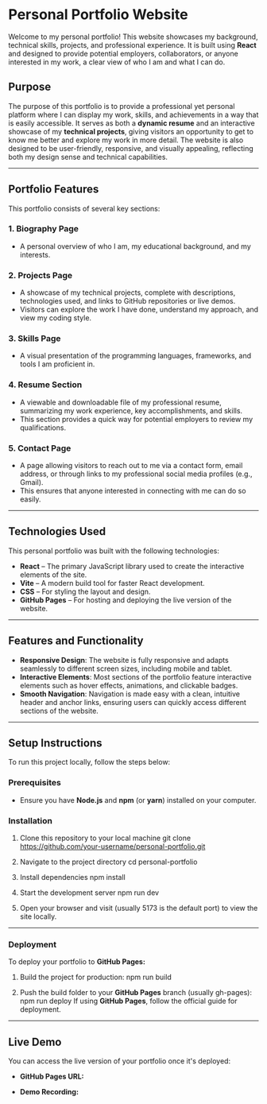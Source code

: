 # Personal Portfolio Website

Welcome to my personal portfolio! This website showcases my background, technical skills, projects, and professional experience. It is built using **React** and designed to provide potential employers, collaborators, or anyone interested in my work, a clear view of who I am and what I can do.

## Purpose

The purpose of this portfolio is to provide a professional yet personal platform where I can display my work, skills, and achievements in a way that is easily accessible. It serves as both a **dynamic resume** and an interactive showcase of my **technical projects**, giving visitors an opportunity to get to know me better and explore my work in more detail. The website is also designed to be user-friendly, responsive, and visually appealing, reflecting both my design sense and technical capabilities.

---

## Portfolio Features

This portfolio consists of several key sections:

### 1. Biography Page
- A personal overview of who I am, my educational background, and my interests.

### 2. Projects Page
- A showcase of my technical projects, complete with descriptions, technologies used, and links to GitHub repositories or live demos.
- Visitors can explore the work I have done, understand my approach, and view my coding style.

### 3. Skills Page
- A visual presentation of the programming languages, frameworks, and tools I am proficient in.

### 4. Resume Section
- A viewable and downloadable file of my professional resume, summarizing my work experience, key accomplishments, and skills.
- This section provides a quick way for potential employers to review my qualifications.

### 5. Contact Page
- A page allowing visitors to reach out to me via a contact form, email address, or through links to my professional social media profiles (e.g., Gmail).
- This ensures that anyone interested in connecting with me can do so easily.

---

## Technologies Used

This personal portfolio was built with the following technologies:

- **React** – The primary JavaScript library used to create the interactive elements of the site.
- **Vite** – A modern build tool for faster React development.
- **CSS** – For styling the layout and design.
- **GitHub Pages** – For hosting and deploying the live version of the website.

---

## Features and Functionality

- **Responsive Design**: The website is fully responsive and adapts seamlessly to different screen sizes, including mobile and tablet.
- **Interactive Elements**: Most sections of the portfolio feature interactive elements such as hover effects, animations, and clickable badges.
- **Smooth Navigation**: Navigation is made easy with a clean, intuitive header and anchor links, ensuring users can quickly access different sections of the website.

---

## Setup Instructions

To run this project locally, follow the steps below:

### Prerequisites
- Ensure you have **Node.js** and **npm** (or **yarn**) installed on your computer.

### Installation
1. Clone this repository to your local machine
git clone https://github.com/your-username/personal-portfolio.git

2. Navigate to the project directory
cd personal-portfolio

3. Install dependencies
npm install

4. Start the development server
npm run dev

5. Open your browser and visit [](http://localhost:port) (usually 5173 is the default port) to view the site locally.

---

### Deployment
To deploy your portfolio to **GitHub Pages:**

1. Build the project for production:
npm run build

2. Push the build folder to your **GitHub Pages** branch (usually gh-pages):
npm run deploy
If using **GitHub Pages**, follow the official guide for deployment.

---

## Live Demo

You can access the live version of your portfolio once it's deployed:

- **GitHub Pages URL:**
[](https://your-username.github.io/personal-portfolio)

- **Demo Recording:**
[](https://drive.google.com/file/d/1WnpcB7Wn9_tspNW7pWCJcYdoZtTjZPh8/view?usp=drive_link)

